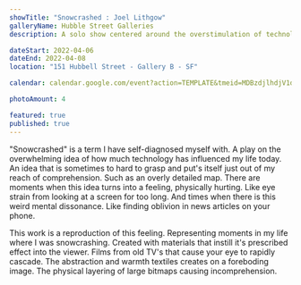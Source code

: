 ```yaml
---
showTitle: "Snowcrashed : Joel Lithgow"
galleryName: Hubble Street Galleries
description: A solo show centered around the overstimulation of technology usage.

dateStart: 2022-04-06
dateEnd: 2022-04-08
location: "151 Hubbell Street - Gallery B - SF"

calendar: calendar.google.com/event?action=TEMPLATE&tmeid=MDBzdjlhdjV1dW1qdWZ1YzUwbDU3azNwcnIgamxpdGhnb3dAY2NhLmVkdQ&tmsrc=jlithgow%40cca.edu

photoAmount: 4

featured: true
published: true
---
```

"Snowcrashed" is a term I have self-diagnosed myself with.
A play on the overwhelming idea of how much technology has influenced my life today. 
An idea that is sometimes to hard to grasp and put's itself just out of my reach of comprehension.
Such as an overly detailed map.
There are moments when this idea turns into a feeling, physically hurting.
Like eye strain from looking at a screen for too long.
And times when there is this weird mental dissonance.
Like finding oblivion in news articles on your phone.

This work is a reproduction of this feeling.
Representing moments in my life where I was snowcrashing.
Created with materials that instill it's prescribed effect into the viewer.
Films from old TV's that cause your eye to rapidly cascade.
The abstraction and warmth textiles creates on a foreboding image.
The physical layering of large bitmaps causing incomprehension.
